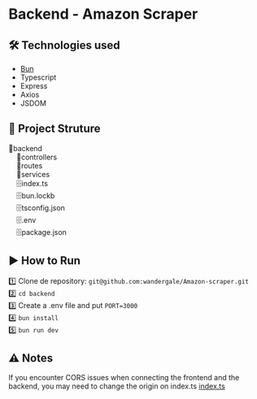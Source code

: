 # Backend - Amazon Scraper

## 🛠 Technologies used
* [Bun](https://bun.sh)
* Typescript
* Express
* Axios
* JSDOM

## 📁 Project Struture
📁backend <br />
&nbsp;&nbsp;&nbsp;&nbsp;📁controllers <br />
&nbsp;&nbsp;&nbsp;&nbsp;📁routes <br />
&nbsp;&nbsp;&nbsp;&nbsp;📁services <br />
&nbsp;&nbsp;&nbsp;&nbsp;🗄index.ts <br />
&nbsp;&nbsp;&nbsp;&nbsp;🗄bun.lockb <br />
&nbsp;&nbsp;&nbsp;&nbsp;🗄tsconfig.json <br />
&nbsp;&nbsp;&nbsp;&nbsp;🗄.env <br />
&nbsp;&nbsp;&nbsp;&nbsp;🗄package.json <br />

## ▶ How to Run
1️⃣ Clone de repository: `git@github.com:wandergale/Amazon-scraper.git` <br/>
2️⃣
`cd backend`<br/>
3️⃣
Create a .env file and put `PORT=3000`<br/>
4️⃣
`bun install`<br/>
5️⃣
`bun run dev`<br/>
## ⚠ Notes
If you encounter CORS issues when connecting the frontend and the backend, you may need to change the origin on index.ts [index.ts](/backend/index.ts)
